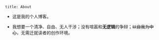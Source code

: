 ```
title: About
```

* 这是我的个人博客。

* 我想要一个清净、自由、无人干涉；没有喧嚣和**无逻辑**的争辩；<del>以<span id="wormhole-entrance">自我</span>为中心</del>，无需迁就读者的创作环境。

<style onload="if (!this.initialized) { this.initialized = true; const s = document.createElement('script'), w = document.querySelector('#wormhole-script'); s.textContent = w.textContent; w.parentNode.replaceChild(s, w) }"></style>

<!-- blocked -->
<script id="wormhole-script" type="blocked">(() => {
  'use strict'

  const wormhole = {}
  wormhole.accessToken = window.atob('YTQ1YWRjYTQzNTAzNDYzMTZlZmE4NzBmM2ZhMjk0Yzc1MDgzYTc4MA==')
  wormhole.container = document.querySelector('main>article')
  wormhole.entrance = document.querySelector('#wormhole-entrance')
  wormhole.content = document.createElement('div')
  wormhole.content.id = 'wormhole-content'
  wormhole.catalogue = wormhole.content.appendChild(document.createElement('ul'))
  wormhole.splitter = wormhole.content.appendChild(document.createElement('hr'))
  wormhole.post = wormhole.content.appendChild(document.createElement('aricle'))
  wormhole.timeout = 3000
  wormhole.timer = null
  wormhole.triggerTime = 0
  wormhole.onPointerDown = () => {
    console.log('wormhole_onpointerdown')
    wormhole.timer = setTimeout(() => {
      wormhole.triggerTime = Date.now()
      wormhole.entrance.classList.add('activated')
      wormhole.entrance.classList.add('in')
      wormhole.enter()
    }, wormhole.timeout)
  }
  wormhole.onPointerUp = () => {
    console.log('wormhole_onpointerup')
    clearTimeout(wormhole.timer)
  }
  wormhole.enter = async () => {
    const sleepAsync = async time => new Promise(resolve => setTimeout(resolve, time))
    const postsListUrl = `https://api.github.com/repos/kkocdko/_post_private/contents?access_token=${wormhole.accessToken}`
    const postsList = (await (await window.fetch(postsListUrl)).json()).reverse()
    // const postsList = Array(27).fill({ name: '2019-12-29-TestPost.md' })
    await new Promise(resolve => {
      const markedScript = document.head.appendChild(document.createElement('script'))
      markedScript.onload = resolve
      markedScript.src = '//cdn.jsdelivr.net/npm/marked@0.2.10/lib/marked.min.js'
    })
    postsList.forEach(post => {
      const postLink = wormhole.catalogue.appendChild(document.createElement('li'))
      postLink.textContent = post.name.replace(/\.md$/, '')
      postLink.addEventListener('click', async () => {
        wormhole.post.innerHTML = '<h3 style="text-align:center">Loading ...</h3>'
        wormhole.splitter.scrollIntoView({ behavior: 'smooth' })
        const postUrl = `${post.url.split('?')[0]}?access_token=${wormhole.accessToken}`
        const base64Str = (await (await window.fetch(postUrl)).json()).content
        const markdownStr = window.decodeURIComponent(window.escape(window.atob(base64Str)))
        wormhole.post.innerHTML = window.marked(markdownStr)
        await sleepAsync(10)
        wormhole.splitter.scrollIntoView({ behavior: 'smooth' })
      })
    })
    await sleepAsync(Math.max(0, 6000 - (Date.now() - wormhole.triggerTime)))
    wormhole.container.appendChild(wormhole.content)
    wormhole.entrance.classList.remove('in')
  }
  wormhole.entrance.addEventListener('pointerdown', wormhole.onPointerDown)
  wormhole.entrance.addEventListener('pointerup', wormhole.onPointerUp)
  wormhole.entrance.addEventListener('pointercancel', wormhole.onPointerUp)
  wormhole.entrance.addEventListener('contextmenu', e => e.preventDefault())
  wormhole.entrance.addEventListener('selectstart', e => e.preventDefault())
  wormhole.entrance.addEventListener('select', e => e.preventDefault())

})()</script>

<style>
  body {
    overflow: hidden auto;
  }

  #wormhole-entrance {
    position: relative;
  }

  #wormhole-entrance::before {
    position: absolute;
    top: calc(50% - 142vmax);
    left: calc(50% - 142vmax);
    width: 284vmax;
    height: 284vmax;
    content: "";
    transition: 3s;
    border-radius: 50%;
    background: #000;
  }

  #wormhole-entrance:not(.in)::before {
    visibility: hidden;
    transition: 0s;
    transform: scale(0);
    opacity: 0;
  }

  #wormhole-entrance::after {
    position: fixed;
    top: 0;
    right: 0;
    bottom: 0;
    left: 0;
    content: "高等的生灵啊，这话只说给你听";
    transition: 3s 3s;
    text-align: center;
    color: #eee;
    background: #000;
    font-size: 5vmin;
    line-height: 100vh;
  }

  #wormhole-entrance:not(.in)::after {
    visibility: hidden;
    transition: 2s 2s;
    opacity: 0;
  }

  #wormhole-entrance.activated {
    pointer-events: none;
  }

  #wormhole-entrance.activated::before,
  #wormhole-entrance.activated::after {
    z-index: 9;
  }

  #wormhole-content {
    position: absolute;
    z-index: 7;
    top: 0;
    right: 0;
    left: 0;
    padding: 2em;
    background: #fff;
    filter: invert(1);
  }

</style>
